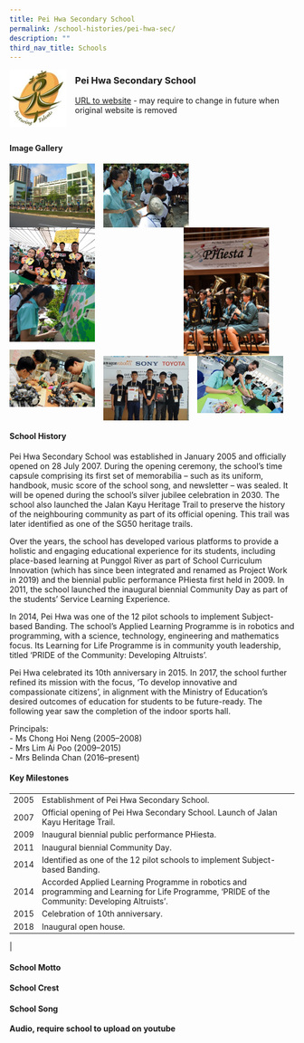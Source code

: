 ```yaml
---
title: Pei Hwa Secondary School
permalink: /school-histories/pei-hwa-sec/
description: ""
third_nav_title: Schools
---
```

<img src="/images/peihwasec1.jpg" style="width:20%;margin-right:15px;" align = "left">

### **Pei Hwa Secondary School**
[URL to website](https://peihwasec.moe.edu.sg/) - may require to change in future when original website is removed

<br clear="left">

#### **Image Gallery**

<p><a href="https://staging.d1yxymztqoj7qn.amplifyapp.com/images/peihwasec2.jpg">  
<img src="/images/peihwasec2.jpg" style="width:30%;margin-right:15px;" align = "left">
</a></p>

<p><a href="https://staging.d1yxymztqoj7qn.amplifyapp.com/images/peihwasec3.jpg">  
<img src="/images/peihwasec3.jpg" style="width:30%;margin-right:15px;" align = "left">
</a></p>

<p><a href="https://staging.d1yxymztqoj7qn.amplifyapp.com/images/peihwasec4.jpg">  
<img src="/images/peihwasec4.jpg" style="width:30%;margin-right:45px;" align = "right">
</a></p>

<p><a href="https://staging.d1yxymztqoj7qn.amplifyapp.com/images/peihwasec5.jpg">  
<img src="/images/peihwasec5.jpg" style="width:30%;margin-right:15px;" align = "left">
</a></p>

<p><a href="https://staging.d1yxymztqoj7qn.amplifyapp.com/images/peihwasec6.jpg">  
<img src="/images/peihwasec6.jpg" style="width:30%;margin-right:15px;" align = "left">
</a></p>

<br clear="left">

<p><a href="https://staging.d1yxymztqoj7qn.amplifyapp.com/images/peihwasec7.jpg">  
<img src="/images/peihwasec7.jpg" style="width:30%;margin-right:15px;" align = "left">
</a></p>

<p><a href="https://staging.d1yxymztqoj7qn.amplifyapp.com/images/peihwasec8.jpg">  
<img src="/images/peihwasec8.jpg" style="width:30%;margin-right:15px;" align = "left">
</a></p>

<p><a href="https://staging.d1yxymztqoj7qn.amplifyapp.com/images/peihwasec9.jpg">  
<img src="/images/peihwasec9.jpg" style="width:30%;margin-right:15px;" align = "left">
</a></p>

<br clear="left">

#### **School History**
Pei Hwa Secondary School was established in January 2005 and officially opened on 28 July 2007. During the opening ceremony, the school’s time capsule comprising its first set of memorabilia – such as its uniform, handbook, music score of the school song, and newsletter – was sealed. It will be opened during the school’s silver jubilee celebration in 2030. The school also launched the Jalan Kayu Heritage Trail to preserve the history of the neighbouring community as part of its official opening. This trail was later identified as one of the SG50 heritage trails.

Over the years, the school has developed various platforms to provide a holistic and engaging educational experience for its students, including place-based learning at Punggol River as part of School Curriculum Innovation (which has since been integrated and renamed as Project Work in 2019) and the biennial public performance PHiesta first held in 2009. In 2011, the school launched the inaugural biennial Community Day as part of the students’ Service Learning Experience.

In 2014, Pei Hwa was one of the 12 pilot schools to implement Subject-based Banding. The school’s Applied Learning Programme is in robotics and programming, with a science, technology, engineering and mathematics focus. Its Learning for Life Programme is in community youth leadership, titled ‘PRIDE of the Community: Developing Altruists’.

Pei Hwa celebrated its 10th anniversary in 2015. In 2017, the school further refined its mission with the focus, ‘To develop innovative and compassionate citizens’, in alignment with the Ministry of Education’s desired outcomes of education for students to be future-ready. The following year saw the completion of the indoor sports hall.

Principals:<br>
\- Ms Chong Hoi Neng (2005–2008) <br>
\- Mrs Lim Ai Poo (2009–2015)<br>
\- Mrs Belinda Chan (2016–present)

#### **Key Milestones**

|  |  |
|:---:|---|
| 2005 | Establishment of Pei Hwa Secondary School. |
| 2007 | Official opening of Pei Hwa Secondary School. Launch of Jalan Kayu Heritage Trail. |
| 2009 | Inaugural biennial public performance PHiesta. |
| 2011 | Inaugural biennial Community Day. |
| 2014 | Identified as one of the 12 pilot schools to implement Subject-based Banding. |
| 2014 | Accorded Applied Learning Programme in robotics and programming and Learning for Life Programme, ‘PRIDE of the Community: Developing Altruists’. |
| 2015 | Celebration of 10th anniversary. |
| 2018 | Inaugural open house. |
|

#### **School Motto**


#### **School Crest**


#### **School Song**
**Audio, require school to upload on youtube**